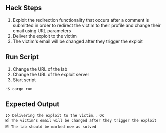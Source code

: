 ## Hack Steps

1. Exploit the redirection functionality that occurs after a comment is submitted in order to redirect the victim to their profile and change their email using URL parameters
2. Deliver the exploit to the victim
3. The victim's email will be changed after they trigger the exploit

## Run Script

1. Change the URL of the lab
2. Change the URL of the exploit server
3. Start script

```
~$ cargo run
```

## Expected Output

```
❯❯ Delivering the exploit to the victim.. OK
🗹 The victim's email will be changed after they trigger the exploit
🗹 The lab should be marked now as solved
```
